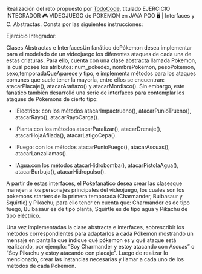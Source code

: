 Realización del reto propuesto por [TodoCode](https://www.youtube.com/watch?v=O3hKxRLkLVU&list=PLQxX2eiEaqbwNP20GMMCjRslRq2lOLWlg&index=13), titulado EJERCICIO INTEGRADOR 🎮 VIDEOJUEGO de POKEMON en JAVA POO 🖥️ | Interfaces y C. Abstractas. Consta por las siguientes instrucciones:


Ejercicio Integrador: 

Clases Abstractas e InterfacesUn fanático dePókemon desea implementar para el modelado de un videojuego los diferentes ataques  de  cada  una  de  estas  criaturas.  Para  ello,  cuenta  con  una  clase  abstracta  llamada Pokemon, la cual posee los atributos: num_pokedex, nombrePokemon, pesoPokemon, sexo,temporadaQueAparece  y  tipo,  e  implementa  métodos  para  los  ataques  comunes  que  suele tener    la    mayoría,    entre    ellos    se    encuentran:    atacarPlacaje(),    atacarArañazo()    y atacarMordisco(). Sin embargo, este fanático también desarrolló una serie de interfaces para contemplar los ataques de Pókemons de cierto tipo:

*  IElectrico: con  los  métodos  atacarImpactrueno(),  atacarPunioTrueno(),  atacarRayo(), atacarRayoCarga().

*  IPlanta:con   los   métodos   atacarParalizar(),   atacarDrenaje(),   atacarHojaAfilada(), atacarLatigoCepa().

*  IFuego: con los métodos atacarPunioFuego(), atacarAscuas(), atacarLanzallamas().

*  IAgua:con  los  métodos  atacarHidrobomba(),  atacarPistolaAgua(),  atacarBurbuja(), atacarHidropulso().

A partir  de  estas  interfaces,  el  Pokefanático  desea  crear  las  clasesque  manejen  a  los personajes  principales  del  videojuego,  los  cuales  son  los  pokemons  starters  de  la  primera temporada  (Charmander,  Bulbasaur  y  Squirtle)  y  Pikachu;  para  ello  tener  en  cuenta  que: Charmander es de tipo fuego, Bulbasaur es de tipo planta, Squirtle es de tipo agua y Pikachu de tipo eléctrico.

Una   vez    implementadas   la   clase    abstracta   e   interfaces,   sobrescribir    los   métodos correspondientes  para  adaptarlos  a  cada  Pókemon  mostrando  un  mensaje  en  pantalla  que indique qué pókemon es y qué ataque está realizando, por ejemplo: “Soy Charmander y estoy atacando  con  Ascuas”  o  “Soy  Pikachu  y  estoy  atacando  con  placaje”.  Luego  de  realizar  lo mencionado,  crear  las  instancias  necesarias  y  llamar  a  cada  uno  de  los  métodos  de  cada Pokemon.
